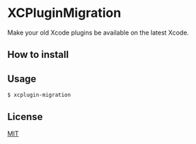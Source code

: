 # XCPluginMigration

Make your old Xcode plugins be available on the latest Xcode.

## How to install


## Usage

```shell
$ xcplugin-migration
```

## License
[MIT](LICENSE.txt)
